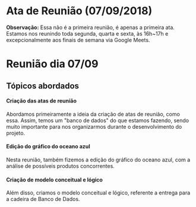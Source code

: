 # Ata de Reunião (07/09/2018)

**Observação:** Essa não é a primeira reunião, é apenas a primeira ata. Estamos
nos reunindo toda segunda, quarta e sexta, às 16h~17h e excepcionalmente aos finais
de semana via Google Meets.

# Reunião dia 07/09
## Tópicos abordados
#### Criação das atas de reunião
Abordamos primeiramente a ideia da criação de atas de reunião, como essa. Assim, temos um "banco de dados" do que estamos fazendo, sendo muito importante para nos organizarmos durante o desenvolvimento do projeto.
#### Edição do gráfico do oceano azul
Nesta reunião, também fizemos a edição do gráfico do oceano azul, com a análise de possíveis produtos concorrentes.
#### Criação de modelo conceitual e lógico
Além disso, criamos o modelo conceitual e lógico, referente a entrega para a cadeira de Banco de Dados.
